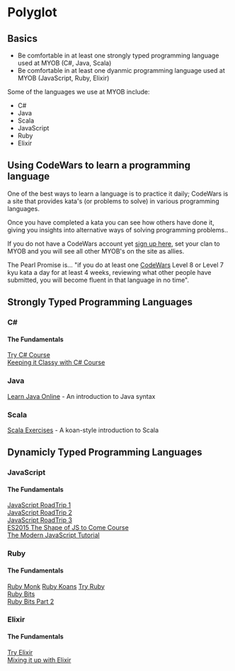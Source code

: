 # Polyglot

## Basics

* Be comfortable in at least one strongly typed programming language used at MYOB (C#, Java, Scala)
* Be comfortable in at least one dyanmic programming language used at MYOB (JavaScript, Ruby, Elixir)  

Some of the languages we use at MYOB include:

* C#  
* Java  
* Scala  
* JavaScript  
* Ruby  
* Elixir  

## Using CodeWars to learn a programming language

One of the best ways to learn a language is to practice it daily; CodeWars is a site that provides kata's (or problems to solve)  in various programming languages. 

Once you have completed a kata you can see how others have done it, giving you insights into alternative ways of solving programming problems..

If you do not have a CodeWars account yet [sign up here](https://www.codewars.com/r/F6YZ4A), set your clan to MYOB and you will see all other MYOB's on the site as allies.

The Pearl Promise is... "if you do at least one [CodeWars](https://www.codewars.com) Level 8 or Level 7 kyu kata a day for at least 4 weeks, reviewing what other people have submitted, you will become fluent in that language in no time".

## Strongly Typed Programming Languages

### C#  

#### The Fundamentals   

[Try C# Course](https://www.codeschool.com/courses/try-c-sharp)  
[Keeping it Classy with C# Course](https://www.codeschool.com/courses/keeping-it-classy-with-c-sharp )  

### Java  

[Learn Java Online](http://www.learnjavaonline.org/) - An introduction to Java syntax

### Scala

[Scala Exercises](https://www.scala-exercises.org/) - A koan-style introduction to Scala
  
## Dynamicly Typed Programming Languages

### JavaScript  

#### The Fundamentals   

[JavaScript RoadTrip 1](https://www.codeschool.com/courses/javascript-road-trip-part-1)  
[JavaScript RoadTrip 2](https://www.codeschool.com/courses/javascript-road-trip-part-2)  
[JavaScript RoadTrip 3](https://www.codeschool.com/courses/javascript-road-trip-part-3)  
[ES2015 The Shape of JS to Come Course](https://www.codeschool.com/courses/es2015-the-shape-of-javascript-to-come)  
[The Modern JavaScript Tutorial](https://javascript.info)
  
### Ruby

#### The Fundamentals   

[Ruby Monk](https://rubymonk.com/)
[Ruby Koans](http://rubykoans.com/)
[Try Ruby](https://www.codeschool.com/courses/try-ruby)  
[Ruby Bits](https://www.codeschool.com/courses/ruby-bits)  
[Ruby Bits Part 2](https://www.codeschool.com/courses/ruby-bits-part-2)  

### Elixir  

#### The Fundamentals   

[Try Elixir](https://www.codeschool.com/courses/try-elixir)  
[Mixing it up with Elixir](https://www.codeschool.com/courses/mixing-it-up-with-elixir)  
